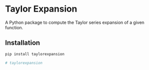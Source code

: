 # Taylor Expansion

A Python package to compute the Taylor series expansion of a given function.

## Installation

```bash
pip install taylorexpansion

# taylorexpansion
